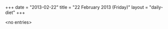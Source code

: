 +++
date = "2013-02-22"
title = "22 February 2013 (Friday)"
layout = "daily-diet"
+++

\<no entries\>